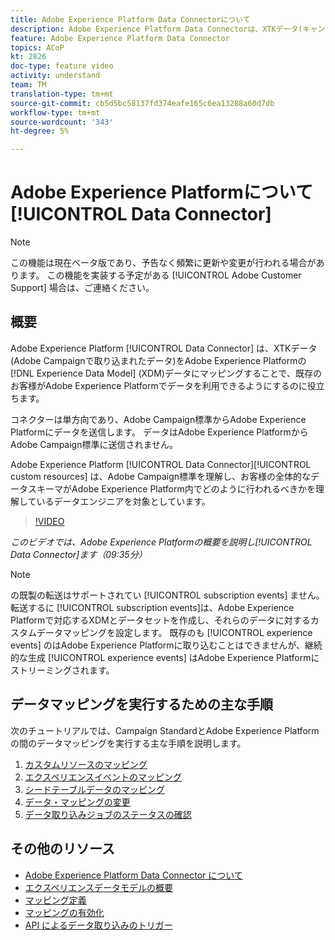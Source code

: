 ```yaml
---
title: Adobe Experience Platform Data Connectorについて
description: Adobe Experience Platform Data Connectorは、XTKデータ(キャンペーンで取り込まれるデータ)をAdobe Experience PlatformのExperience Data Model(XDM)データにマッピングすることで、既存のお客様がAdobe Experience Platformでデータを利用できるようにするの支援をします。
feature: Adobe Experience Platform Data Connector
topics: ACoP
kt: 2826
doc-type: feature video
activity: understand
team: TM
translation-type: tm+mt
source-git-commit: cb5d5bc58137fd374eafe165c6ea13288a60d7db
workflow-type: tm+mt
source-wordcount: '343'
ht-degree: 5%

---
```



# Adobe Experience Platformについて [!UICONTROL Data Connector]

>[!NOTE]
>
>この機能は現在ベータ版であり、予告なく頻繁に更新や変更が行われる場合があります。
>この機能を実装する予定がある [!UICONTROL Adobe Customer Support] 場合は、ご連絡ください。

## 概要

Adobe Experience Platform [!UICONTROL Data Connector] は、XTKデータ(Adobe Campaignで取り込まれたデータ)をAdobe Experience Platformの [!DNL Experience Data Model] (XDM)データにマッピングすることで、既存のお客様がAdobe Experience Platformでデータを利用できるようにするのに役立ちます。

コネクターは単方向であり、Adobe Campaign標準からAdobe Experience Platformにデータを送信します。 データはAdobe Experience PlatformからAdobe Campaign標準に送信されません。

Adobe Experience Platform [!UICONTROL Data Connector][!UICONTROL custom resources] は、Adobe Campaign標準を理解し、お客様の全体的なデータスキーマがAdobe Experience Platform内でどのように行われるべきかを理解しているデータエンジニアを対象としています。

>[!VIDEO](https://video.tv.adobe.com/v/27304?quality=12)

*このビデオでは、Adobe Experience Platformの概要を説明し[!UICONTROL Data Connector]ます（09:35分）*

>[!NOTE]
>
>の既製の転送はサポートされてい [!UICONTROL subscription events] ません。 転送するに [!UICONTROL subscription events]は、Adobe Experience Platformで対応するXDMとデータセットを作成し、それらのデータに対するカスタムデータマッピングを設定します。
>既存のも [!UICONTROL experience events] のはAdobe Experience Platformに取り込むことはできませんが、継続的な生成 [!UICONTROL experience events] はAdobe Experience Platformにストリーミングされます。

## データマッピングを実行するための主な手順

次のチュートリアルでは、Campaign StandardとAdobe Experience Platformの間のデータマッピングを実行する主な手順を説明します。

1. [カスタムリソースのマッピング](/help/administrating/adobe-experience-platform-data-connector/mapping-custom-resources.md)
2. [エクスペリエンスイベントのマッピング](/help/administrating/adobe-experience-platform-data-connector/mapping-experience-events.md)
3. [シードテーブルデータのマッピング](/help/administrating/adobe-experience-platform-data-connector/mapping-seed-table-data.md)
4. [データ・マッピングの変更](/help/administrating/adobe-experience-platform-data-connector/modifying-data-mapping.md)
5. [データ取り込みジョブのステータスの確認](/help/administrating/adobe-experience-platform-data-connector/checking-status-of-data-ingestion-jobs.md)

## その他のリソース

* [Adobe Experience Platform Data Connector について](https://docs.adobe.com/content/help/en/campaign-standard/using/administrating/mapping-campaign-and-aep-data/aep-about-data-connector.html)
* [エクスペリエンスデータモデルの概要](https://docs.adobe.com/content/help/en/campaign-standard/using/administrating/mapping-campaign-and-aep-data/aep-data-model-overview.html)
* [マッピング定義](https://docs.adobe.com/content/help/en/campaign-standard/using/administrating/mapping-campaign-and-aep-data/aep-mapping-definition.html)
* [マッピングの有効化](https://docs.adobe.com/content/help/en/campaign-standard/using/administrating/mapping-campaign-and-aep-data/aep-mapping-activation.html)
* [API によるデータ取り込みのトリガー](https://docs.adobe.com/content/help/en/campaign-standard/using/administrating/mapping-campaign-and-aep-data/aep-triggering-data-ingestion.html)
